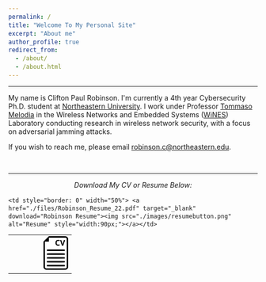 ```yaml
---
permalink: /
title: "Welcome To My Personal Site"
excerpt: "About me"
author_profile: true
redirect_from: 
  - /about/
  - /about.html
---
```

<hr>

My name is Clifton Paul Robinson. I'm currently a 4th year Cybersecurity Ph.D. student at <a href="https://www.northeastern.edu/" target="_blank">Northeastern University</a>. I work under Professor <a href="https://ece.northeastern.edu/wineslab/tmelodia.php" target="_blank">Tommaso Melodia</a> in the Wireless Networks and Embedded Systems (<a href="https://ece.northeastern.edu/wineslab/index.php" target="_blank">WiNES</a>) Laboratory conducting research in wireless network security, with a focus on adversarial jamming attacks.


If you wish to reach me, please email <a href="mailto:robinson.c@northeastern.edu" target="_blank">robinson.c@northeastern.edu</a>.


<br>
<hr>


<p align="center"><i>Download My CV or Resume Below:</i></p>

<table class="center" cellspacing="0" cellpadding="0" border: 1px solid white>
  <tr>
    <td align='right' style="border: 0" width="50%"> <a href="./files/CV22.pdf" target="_blank" download="Robinson CV"><img src="./images/cvbutton.png" alt="CV" style="width:50px;"><br></a></td>

    <td style="border: 0" width="50%"> <a href="./files/Robinson_Resume_22.pdf" target="_blank" download="Robinson Resume"><img src="./images/resumebutton.png" alt="Resume" style="width:90px;"></a></td>
   </tr>
</table>
